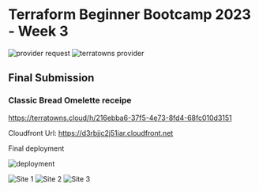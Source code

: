 # Terraform Beginner Bootcamp 2023 - Week 3


![provider request](https://dev-to-uploads.s3.amazonaws.com/uploads/articles/c43ba0sr51ksvto7gber.png)
![terratowns provider](https://dev-to-uploads.s3.amazonaws.com/uploads/articles/k7tzq0dztj3d92ej85b8.png)
## Final Submission

### Classic Bread Omelette receipe

https://terratowns.cloud/h/216ebba6-37f5-4e73-8fd4-68fc010d3151

Cloudfront Url: https://d3rbjjc2j51iar.cloudfront.net

Final deployment

![deployment](https://dev-to-uploads.s3.amazonaws.com/uploads/articles/0epvigm618ljtsnzcolk.png)

![Site 1](https://dev-to-uploads.s3.amazonaws.com/uploads/articles/yq6qy0p09i8r869fwqhj.png)
![Site 2](https://dev-to-uploads.s3.amazonaws.com/uploads/articles/trdohc5xe06124p7levj.png)
![Site 3](https://dev-to-uploads.s3.amazonaws.com/uploads/articles/hoj2hsfgz9ev3mfrsa67.png)